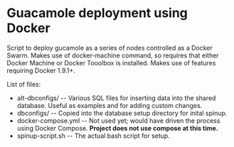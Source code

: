 # Guacamole deployment using Docker #

Script to deploy gucamole as a series of nodes controlled as a Docker Swarm. Makes use of docker-machine command, so requires that either Docker Machine or Docker Tooolbox is installed. Makes use of features requiring Docker 1.9.1+.

List of files:

* alt-dbconfigs/ -- Various SQL files for inserting data into the shared database. Useful as examples and for adding custom changes.
* dbconfigs/ -- Copied into the database setup directory for inital spinup.
* docker-compose.yml -- Not used yet; would have driven the process using Docker Compose. **Project does not use compose at this time.**
* spinup-script.sh -- The actual bash script for setup.
